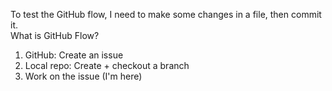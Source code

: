 To test the GitHub flow, I need to make some changes in a file, then commit it.  
What is GitHub Flow?  
1. GitHub: Create an issue  
2. Local repo: Create + checkout a branch  
3. Work on the issue (I'm here)  